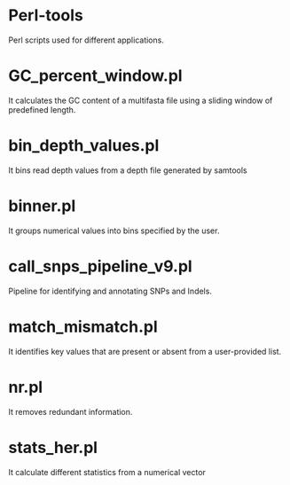 # Perl-tools

Perl scripts used for different applications.

# GC_percent_window.pl
It calculates the GC content of a multifasta file using a sliding window of predefined length.

# bin_depth_values.pl
It bins read depth values from a depth file generated by samtools

# binner.pl
It groups numerical values into bins specified by the user.

# call_snps_pipeline_v9.pl
Pipeline for identifying and annotating SNPs and Indels.

# match_mismatch.pl
It identifies key values that are present or absent from a user-provided list.

# nr.pl
It removes redundant information.

# stats_her.pl
It calculate different statistics from a numerical vector

